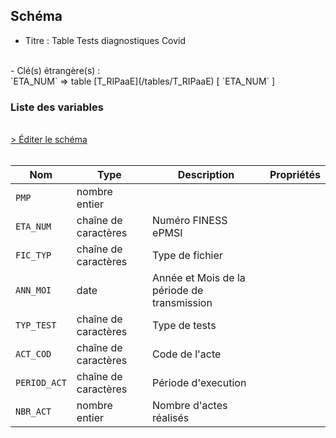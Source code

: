 ## Schéma

- Titre : Table  Tests diagnostiques Covid
<br />
- Clé(s) étrangère(s) : <br />
`ETA_NUM` => table [T_RIPaaE](/tables/T_RIPaaE) [ `ETA_NUM` ]<br />

### Liste des variables
<br />
<div>
    <a href="https://gitlab.com/healthdatahub/schema-snds/edit/master/schemas/PMSI%20RIP/T_RIPaaSUP_DSC.json"  
    arget="_blank" rel="noopener noreferrer">> Éditer le schéma</a>
    <OutboundLink />
</div>
<br />

Nom|Type|Description|Propriétés
-|-|-|-
`PMP`|nombre entier|||
`ETA_NUM`|chaîne de caractères|Numéro FINESS ePMSI||
`FIC_TYP`|chaîne de caractères|Type de fichier||
`ANN_MOI`|date|Année et Mois de la période de transmission||
`TYP_TEST`|chaîne de caractères|Type de tests||
`ACT_COD`|chaîne de caractères|Code de l&#x27;acte||
`PERIOD_ACT`|chaîne de caractères|Période d&#x27;execution ||
`NBR_ACT`|nombre entier|Nombre d&#x27;actes réalisés ||

